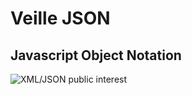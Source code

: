# Veille JSON
## Javascript Object Notation
![XML/JSON public interest](https://cdn-images-1.medium.com/max/1600/1*cU8rwGI0WgtCWP91SIy3-w.png)










